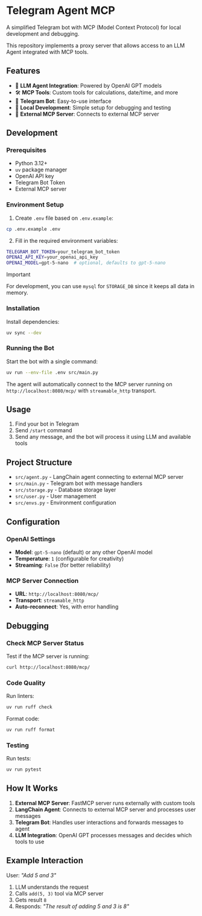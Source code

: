 # Telegram Agent MCP

A simplified Telegram bot with MCP (Model Context Protocol) for local development and debugging.

This repository implements a proxy server that allows access to an LLM Agent integrated with MCP tools.

## Features

- 🤖 **LLM Agent Integration**: Powered by OpenAI GPT models
- 🛠️ **MCP Tools**: Custom tools for calculations, date/time, and more
- 📱 **Telegram Bot**: Easy-to-use interface
- 🔧 **Local Development**: Simple setup for debugging and testing
- 🚀 **External MCP Server**: Connects to external MCP server

## Development

### Prerequisites

- Python 3.12+
- `uv` package manager
- OpenAI API key
- Telegram Bot Token
- External MCP server

### Environment Setup

1. Create `.env` file based on `.env.example`:
```bash
cp .env.example .env
```

2. Fill in the required environment variables:
```bash
TELEGRAM_BOT_TOKEN=your_telegram_bot_token
OPENAI_API_KEY=your_openai_api_key
OPENAI_MODEL=gpt-5-nano  # optional, defaults to gpt-5-nano
```

> [!IMPORTANT]
> For development, you can use `mysql` for `STORAGE_DB` since it keeps all data in memory.

### Installation

Install dependencies:
```bash
uv sync --dev
```

### Running the Bot

Start the bot with a single command:
```bash
uv run --env-file .env src/main.py
```

The agent will automatically connect to the MCP server running on `http://localhost:8080/mcp/` with `streamable_http` transport.

## Usage

1. Find your bot in Telegram
2. Send `/start` command
3. Send any message, and the bot will process it using LLM and available tools

## Project Structure

- `src/agent.py` - LangChain agent connecting to external MCP server
- `src/main.py` - Telegram bot with message handlers
- `src/storage.py` - Database storage layer
- `src/user.py` - User management
- `src/envs.py` - Environment configuration

## Configuration

### OpenAI Settings

- **Model**: `gpt-5-nano` (default) or any other OpenAI model
- **Temperature**: `1` (configurable for creativity)
- **Streaming**: `False` (for better reliability)

### MCP Server Connection

- **URL**: `http://localhost:8080/mcp/`
- **Transport**: `streamable_http`
- **Auto-reconnect**: Yes, with error handling

## Debugging

### Check MCP Server Status

Test if the MCP server is running:
```bash
curl http://localhost:8080/mcp/
```

### Code Quality

Run linters:
```bash
uv run ruff check
```

Format code:
```bash
uv run ruff format
```

### Testing

Run tests:
```bash
uv run pytest
```

## How It Works

1. **External MCP Server**: FastMCP server runs externally with custom tools
2. **LangChain Agent**: Connects to external MCP server and processes user messages
3. **Telegram Bot**: Handles user interactions and forwards messages to agent
4. **LLM Integration**: OpenAI GPT processes messages and decides which tools to use

## Example Interaction

User: *"Add 5 and 3"*

1. LLM understands the request
2. Calls `add(5, 3)` tool via MCP server
3. Gets result `8`
4. Responds: *"The result of adding 5 and 3 is 8"*

